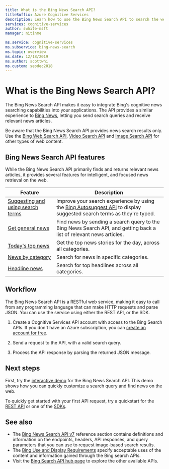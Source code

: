 ```yaml
---
title: What is the Bing News Search API?
titleSuffix: Azure Cognitive Services
description: Learn how to use the Bing News Search API to search the web for current headlines across categories, including headlines and trending topics.
services: cognitive-services
author: swhite-msft
manager: nitinme

ms.service: cognitive-services
ms.subservice: bing-news-search
ms.topic: overview
ms.date: 12/18/2019
ms.author: scottwhi
ms.custom: seodec2018
---
```

# What is the Bing News Search API?

The Bing News Search API makes it easy to integrate Bing's cognitive news searching capabilities into your applications. The API provides a similar experience to [Bing News](https://www.bing.com/news), letting you send search queries and receive relevant news articles.

Be aware that the Bing News Search API provides news search results only. Use the [Bing Web Search API](../bing-web-search/search-the-web.md), [Video Search API](../bing-video-search/search-the-web.md) and [Image Search API](../bing-image-search/overview.md) for other types of web content.

## Bing News Search API features

While the Bing News Search API primarily finds and returns relevant news articles, it provides several features for intelligent, and focused news retrieval on the web.

|Feature  |Description  |
|---------|---------|
|[Suggesting and using search terms](concepts/search-for-news.md#suggest-and-use-search-terms)     | Improve your search experience by using the [Bing Autosuggest API](../bing-autosuggest/get-suggested-search-terms.md) to display suggested search terms as they're typed.         |
|[Get general news](concepts/search-for-news.md#get-general-news)     | Find news by sending a search query to the Bing News Search API, and getting back a list of relevant news articles.           |
|[Today's top news](concepts/search-for-news.md#get-todays-top-news)      | Get the top news stories for the day, across all categories.       |
|[News by category](concepts/search-for-news.md)     | Search for news in specific categories.        | 
|[Headline news](concepts/search-for-news.md)     | Search for top headlines across all categories.         |

## Workflow

The Bing News Search API is a RESTful web service, making it easy to call from any programming language that can make HTTP requests and parse JSON. You can use the service using either the REST API, or the SDK.

1. Create a Cognitive Services API account with access to the Bing Search APIs. If you don't have an Azure subscription, you can [create an account for free](https://azure.microsoft.com/try/cognitive-services/?api=bing-web-news-api).

2. Send a request to the API, with a valid search query.

3. Process the API response by parsing the returned JSON message.

## Next steps

First, try the [interactive demo](https://azure.microsoft.com/services/cognitive-services/bing-news-search-api/) for the Bing News Search API. This demo shows how you can quickly customize a search query and find news on the web.

To quickly get started with your first API request, try a quickstart for the [REST API](quickstart.md) or one of the [SDKs](sdk.md).

## See also

* The [Bing News Search API v7](https://docs.microsoft.com/rest/api/cognitiveservices-bingsearch/bing-news-api-v7-reference) reference section contains definitions and information on the endpoints, headers, API responses, and query parameters that you can use to request image-based search results.
* The [Bing Use and Display Requirements](./useanddisplayrequirements.md) specify acceptable uses of the content and information gained through the Bing search APIs.
* Visit the [Bing Search API hub page](../bing-web-search/search-the-web.md) to explore the other available APIs.